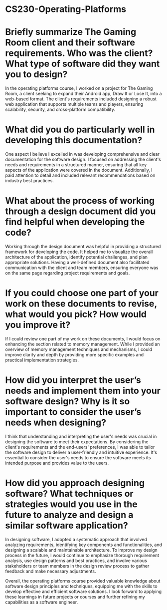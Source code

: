 # CS230-Operating-Platforms

# Briefly summarize The Gaming Room client and their software requirements. Who was the client? What type of software did they want you to design?
In the operating platforms course, I worked on a project for The Gaming Room, a client seeking to expand their Android app, Draw It or Lose It, into a web-based format. The client's requirements included designing a robust web application that supports multiple teams and players, ensuring scalability, security, and cross-platform compatibility.

# What did you do particularly well in developing this documentation?
One aspect I believe I excelled in was developing comprehensive and clear documentation for the software design. I focused on addressing the client's needs and requirements in a structured manner, ensuring that all key aspects of the application were covered in the document. Additionally, I paid attention to detail and included relevant recommendations based on industry best practices.

# What about the process of working through a design document did you find helpful when developing the code?
Working through the design document was helpful in providing a structured framework for developing the code. It helped me to visualize the overall architecture of the application, identify potential challenges, and plan appropriate solutions. Having a well-defined document also facilitated communication with the client and team members, ensuring everyone was on the same page regarding project requirements and goals.

# If you could choose one part of your work on these documents to revise, what would you pick? How would you improve it?
If I could review one part of my work on these documents, I would focus on enhancing the section related to memory management. While I provided an overview of memory management techniques and mechanisms, I could improve clarity and depth by providing more specific examples and practical implementation strategies.

# How did you interpret the user’s needs and implement them into your software design? Why is it so important to consider the user’s needs when designing?
I think that understanding and interpreting the user's needs was crucial in designing the software to meet their expectations. By considering the client's requirements and the end-users' preferences, I was able to tailor the software design to deliver a user-friendly and intuitive experience. It's essential to consider the user's needs to ensure the software meets its intended purpose and provides value to the users.

# How did you approach designing software? What techniques or strategies would you use in the future to analyze and design a similar software application?
In designing software, I adopted a systematic approach that involved analyzing requirements, identifying key components and functionalities, and designing a scalable and maintainable architecture. To improve my design process in the future, I would continue to emphasize thorough requirement analysis, use design patterns and best practices, and involve various stakeholders or team members in the design review process to gather feedback and make necessary adjustments.

Overall, the operating platforms course provided valuable knowledge about software design principles and techniques, equipping me with the skills to develop effective and efficient software solutions. I look forward to applying these learnings in future projects or courses and further refining my capabilities as a software engineer.
